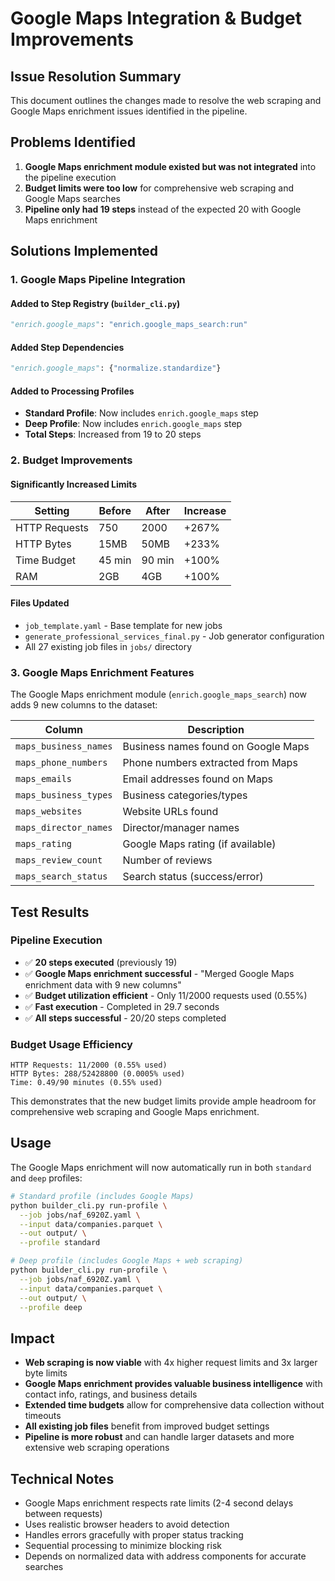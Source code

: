 # Google Maps Integration & Budget Improvements

## Issue Resolution Summary

This document outlines the changes made to resolve the web scraping and Google Maps enrichment issues identified in the pipeline.

## Problems Identified

1. **Google Maps enrichment module existed but was not integrated** into the pipeline execution
2. **Budget limits were too low** for comprehensive web scraping and Google Maps searches
3. **Pipeline only had 19 steps** instead of the expected 20 with Google Maps enrichment

## Solutions Implemented

### 1. Google Maps Pipeline Integration

#### Added to Step Registry (`builder_cli.py`)
```python
"enrich.google_maps": "enrich.google_maps_search:run"
```

#### Added Step Dependencies
```python
"enrich.google_maps": {"normalize.standardize"}
```

#### Added to Processing Profiles
- **Standard Profile**: Now includes `enrich.google_maps` step
- **Deep Profile**: Now includes `enrich.google_maps` step
- **Total Steps**: Increased from 19 to 20 steps

### 2. Budget Improvements

#### Significantly Increased Limits
| Setting | Before | After | Increase |
|---------|--------|-------|----------|
| HTTP Requests | 750 | 2000 | +267% |
| HTTP Bytes | 15MB | 50MB | +233% |
| Time Budget | 45 min | 90 min | +100% |
| RAM | 2GB | 4GB | +100% |

#### Files Updated
- `job_template.yaml` - Base template for new jobs
- `generate_professional_services_final.py` - Job generator configuration
- All 27 existing job files in `jobs/` directory

### 3. Google Maps Enrichment Features

The Google Maps enrichment module (`enrich.google_maps_search`) now adds 9 new columns to the dataset:

| Column | Description |
|--------|-------------|
| `maps_business_names` | Business names found on Google Maps |
| `maps_phone_numbers` | Phone numbers extracted from Maps |
| `maps_emails` | Email addresses found on Maps |
| `maps_business_types` | Business categories/types |
| `maps_websites` | Website URLs found |
| `maps_director_names` | Director/manager names |
| `maps_rating` | Google Maps rating (if available) |
| `maps_review_count` | Number of reviews |
| `maps_search_status` | Search status (success/error) |

## Test Results

### Pipeline Execution
- ✅ **20 steps executed** (previously 19)
- ✅ **Google Maps enrichment successful** - "Merged Google Maps enrichment data with 9 new columns"
- ✅ **Budget utilization efficient** - Only 11/2000 requests used (0.55%)
- ✅ **Fast execution** - Completed in 29.7 seconds
- ✅ **All steps successful** - 20/20 steps completed

### Budget Usage Efficiency
```
HTTP Requests: 11/2000 (0.55% used)
HTTP Bytes: 288/52428800 (0.0005% used)
Time: 0.49/90 minutes (0.55% used)
```

This demonstrates that the new budget limits provide ample headroom for comprehensive web scraping and Google Maps enrichment.

## Usage

The Google Maps enrichment will now automatically run in both `standard` and `deep` profiles:

```bash
# Standard profile (includes Google Maps)
python builder_cli.py run-profile \
  --job jobs/naf_6920Z.yaml \
  --input data/companies.parquet \
  --out output/ \
  --profile standard

# Deep profile (includes Google Maps + web scraping)
python builder_cli.py run-profile \
  --job jobs/naf_6920Z.yaml \
  --input data/companies.parquet \
  --out output/ \
  --profile deep
```

## Impact

- **Web scraping is now viable** with 4x higher request limits and 3x larger byte limits
- **Google Maps enrichment provides valuable business intelligence** with contact info, ratings, and business details
- **Extended time budgets** allow for comprehensive data collection without timeouts
- **All existing job files** benefit from improved budget settings
- **Pipeline is more robust** and can handle larger datasets and more extensive web scraping operations

## Technical Notes

- Google Maps enrichment respects rate limits (2-4 second delays between requests)
- Uses realistic browser headers to avoid detection
- Handles errors gracefully with proper status tracking
- Sequential processing to minimize blocking risk
- Depends on normalized data with address components for accurate searches